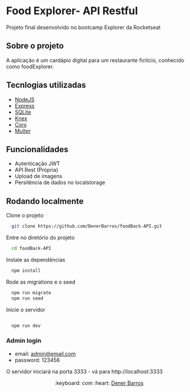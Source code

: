 # Food Explorer- API Restful

Projeto final desenvolvido no bootcamp Explorer da Rocketseat



## Sobre o projeto

A aplicação  é um cardápio digital para um restaurante fictício, conhecido como foodExplorer.


## Tecnlogias utilizadas

- <a target="_blank" href="https://nodejs.org/en/">NodeJS</a>
- <a target="_blank" href="https://expressjs.com/">Express</a>
- <a target="_blank" href="https://www.sqlite.org/index.html">SQLite</a>
- <a target="_blank" href="https://knexjs.org/">Knex</a>
- <a target="_blank" href="https://www.npmjs.com/package/cors">Cors</a>
- <a target="_blank" href="https://www.npmjs.com/package/multer">Multer</a>

## Funcionalidades

- Autenticação JWT
- API Rest (Própria)
- Upload de imagens
- Persitência de dados no localstorage



## Rodando localmente

Clone o projeto

```bash
  git clone https://github.com/DenerBarros/foodBack-API.git
```

Entre no diretório do projeto

```bash
  cd foodBack-API
```

Instale as dependências

```bash
  npm install
```



Rode as migrations e o seed

```bash
  npm run migrate
  npm run seed
```

Inicie o servidor
```bash

  npm run dev
```

### Admin login
- email: admin@email.com
- password: 123456

O servidor iniciará na porta 3333 - vá para http://localhost:3333


<p align="center">:keyboard: com :heart: <a target="_blank" href="https://www.linkedin.com/in/dener-marcos/">Dener Barros</a></p>